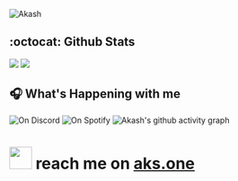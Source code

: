 ![Akash](https://aks.one/akash-santhosh.gif)
## :octocat: Github Stats
![](https://raw.githubusercontent.com/akash-santhosh/github-stats-transparent/output/generated/overview.svg)
![](https://raw.githubusercontent.com/akash-santhosh/github-stats-transparent/output/generated/languages.svg)
## 🎧 What's Happening with me
![On Discord](https://discord-readme-badge.vercel.app/api?id=336519317518811137)
![On Spotify](https://spotifyme.vercel.app/api/spotify)
![Akash's github activity graph](https://activity-graph.herokuapp.com/graph?username=akash-santhosh&bg_color=000000&color=718191&line=e9e9ea&point=e9e9ea&area=true&hide_border=true)
# <img src="https://aks.one/Hi.gif" width="40px" /> reach me on [aks.one](https://aks.one)
